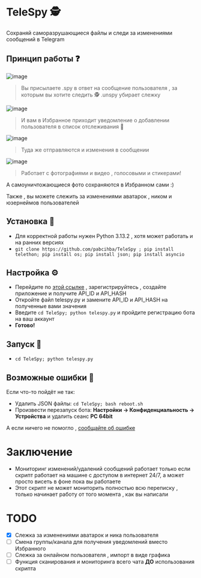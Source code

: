 # TeleSpy 🕵️
Cохраняй саморазрушающиеся файлы и следи за изменениями сообщений в Telegram
## Принцип работы ❓
![image](https://github.com/user-attachments/assets/5d341454-81e9-4270-a58c-142c46b4c4b8)

> Вы присылаете .spy в ответ на сообщение пользователя , за которым вы хотите следить 🕵️
> .unspy убирает слежку

![image](https://github.com/user-attachments/assets/a8a522e1-be6a-44ae-b624-1b2b59185c6e)

> И вам в Избранное приходит уведомление о добавлении пользователя в список отслеживания 🔔

![image](https://github.com/user-attachments/assets/3a796a11-c29d-4f54-80e2-d96b15f409c1)

> Туда же отправляются и изменения в сообщении

![image](https://github.com/user-attachments/assets/1294ae1d-2fa6-49cc-90ea-2b1c59993958)

> Работает с фотографиями и видео , голосовыми и стикерами!

А самоуничтожающиеся фото сохраняются в Избранном сами :)

Также , вы можете слежить за изменениями аватарок , ником и юзернеймов пользователей 

## Установка 📂
- Для корректной работы нужен Python 3.13.2 , хотя может работать и на ранних версиях
- `git clone https://github.com/pabcihba/TeleSpy ; pip install telethon; pip install os; pip install json; pip install asyncio`
## Настройка ⚙️
- Перейдите по [этой ссылке](https://my.telegram.org/auth?to=apps) , зарегистрируйтесь , создайте приложение и получите API_ID и API_HASH
- Откройте файл telespy.py и замените API_ID и API_HASH на полученные вами значения
- Введите `cd TeleSpy; python telespy.py` и пройдите регистрацию бота на ваш аккаунт
- **Готово!**
## Запуск 🚀
- `cd TeleSpy; python telespy.py`
## Возможные ошибки 🚫
Если что-то пойдёт не так:
- Удалить JSON файлы: `cd TeleSpy; bash reboot.sh`
- Произвести перезапуск бота: **Настройки -> Конфиденциальность -> Устройства** и удалить сеанс **PC 64bit**

А если ничего не помогло , [сообщайте об ошибке](https://github.com/pabcihba/TeleSpy/issues/new)  
# Заключение
- Мониторинг изменений/удалений сообщений работает только если скрипт работает на машине с доступом в интернет 24/7, а может просто висеть в фоне пока вы работаете 
- Этот скрипт не может мониторить полностью всю переписку , только начинает работу от того момента , как вы написали
# TODO
- [x] Слежка за изменениями аватарок и ника пользователя
- [ ] Смена группы/канала для получения уведомлений вместо Избранного
- [ ] Слежка за онлайном пользователя , импорт в виде графика
- [ ] Функция сканирования и мониторинга всего чата **ДО** использования скрипта
